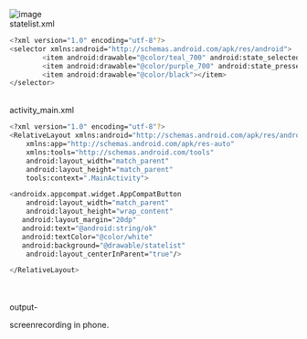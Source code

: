 ![image](https://user-images.githubusercontent.com/70523057/134852542-6d4579ab-61a0-4a17-a72b-df3647c52311.png)
<br>
statelist.xml
```bash
<?xml version="1.0" encoding="utf-8"?>
<selector xmlns:android="http://schemas.android.com/apk/res/android">
        <item android:drawable="@color/teal_700" android:state_selected="true"></item>
        <item android:drawable="@color/purple_700" android:state_pressed="true"></item>
        <item android:drawable="@color/black"></item>
</selector>
```
<br>
activity_main.xml

```bash
<?xml version="1.0" encoding="utf-8"?>
<RelativeLayout xmlns:android="http://schemas.android.com/apk/res/android"
    xmlns:app="http://schemas.android.com/apk/res-auto"
    xmlns:tools="http://schemas.android.com/tools"
    android:layout_width="match_parent"
    android:layout_height="match_parent"
    tools:context=".MainActivity">

<androidx.appcompat.widget.AppCompatButton
    android:layout_width="match_parent"
    android:layout_height="wrap_content"
   android:layout_margin="20dp"
   android:text="@android:string/ok"
   android:textColor="@color/white"
   android:background="@drawable/statelist"
    android:layout_centerInParent="true"/>

</RelativeLayout>
```
<br><br>
output-

screenrecording in phone.
